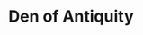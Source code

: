 ---
title: "Den of Antiquity"
url: /mamaroneck/den-of-antiquity-mamaroneck-avenue/
shop: Antiquitäten
---